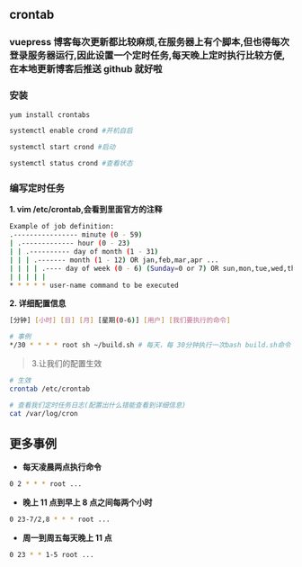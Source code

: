 ## crontab

### vuepress 博客每次更新都比较麻烦,在服务器上有个脚本,但也得每次登录服务器运行,因此设置一个定时任务,每天晚上定时执行比较方便,在本地更新博客后推送 github 就好啦

### 安装

```sh
yum install crontabs

systemctl enable crond #开机自启

systemctl start crond #启动

systemctl status crond #查看状态
```

### 编写定时任务

**1. vim /etc/crontab,会看到里面官方的注释**

```sh
Example of job definition:
.---------------- minute (0 - 59)
| .------------- hour (0 - 23)
| | .---------- day of month (1 - 31)
| | | .------- month (1 - 12) OR jan,feb,mar,apr ...
| | | | .---- day of week (0 - 6) (Sunday=0 or 7) OR sun,mon,tue,wed,thu,fri,sat
| | | | |
* * * * * user-name command to be executed
```

**2. 详细配置信息**

```sh
[分钟] [小时] [日] [月] [星期(0-6)] [用户] [我们要执行的命令]

# 事例
*/30 * * * * root sh ~/build.sh # 每天，每 30分钟执行一次bash build.sh命令
```

> 3.让我们的配置生效

```sh
# 生效
crontab /etc/crontab

# 查看我们定时任务日志(配置出什么错能查看到详细信息)
cat /var/log/cron

```

## 更多事例

- **每天凌晨两点执行命令**

```sh
0 2 * * * root ...
```

- **晚上 11 点到早上 8 点之间每两个小时**

```sh
0 23-7/2,8 * * * root ...
```

- **周一到周五每天晚上 11 点**

```sh
0 23 * * 1-5 root ...
```
